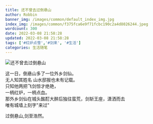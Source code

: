 ```yaml
---
title: 还不曾去过倒悬山
author: Robbin
banner_img: /images/common/default_index_img.jpg
index_img: /images/common/f375fca6e9f71fcbc190c2a4d8026244.jpeg
wordcount: 300
date: 2022-03-08 21:58:28
updated: 2022-03-08 21:58:28
tags: ['#红炉点雪','#剑来', '#生活']
categories: 生活随笔
---
```



![还不曾去过倒悬山](./images/3083EAE2-7B99-42B6-9E19-3A4027086CCD.png)
<p class="note note-success">
这一日，倒悬山多了一位外乡剑仙。<br/>
无人知其姓名 山水邸报也未有记载。<br/>
只知他两把飞剑惊才绝艳，<br/>
一柄红炉，一柄点血。<br/>
那外乡剑仙在城头酩酊大醉后独往蛮荒，剑斩王座，潇洒而去<br/>
唯有城墙上刻字"来过"<br/>
</p>


过倒悬山,剑至浩然。